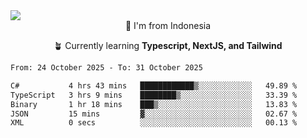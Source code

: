 
<img align = "center" src="https://readme-typing-svg.herokuapp.com?font=Fira+Code&size=25&pause=1000&color=00F713&center=true&vCenter=true&random=false&width=850&height=70&lines=Hi+There+%F0%9F%91%8B%2C+Im+Julian+Caesar;"/>
<br>

<div align = "center">
  📌 I'm from Indonesia
  
  🪴 Currently learning **Typescript, NextJS, and Tailwind**
</div>

<!--START_SECTION:waka-->

```txt
From: 24 October 2025 - To: 31 October 2025

C#           4 hrs 43 mins   ████████████▒░░░░░░░░░░░░   49.89 %
TypeScript   3 hrs 9 mins    ████████▒░░░░░░░░░░░░░░░░   33.39 %
Binary       1 hr 18 mins    ███▒░░░░░░░░░░░░░░░░░░░░░   13.83 %
JSON         15 mins         ▓░░░░░░░░░░░░░░░░░░░░░░░░   02.67 %
XML          0 secs          ░░░░░░░░░░░░░░░░░░░░░░░░░   00.13 %
```

<!--END_SECTION:waka-->
